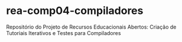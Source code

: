 # rea-comp04-compiladores
Repositório do Projeto de Recursos Educacionais Abertos: Criação de Tutoriais Iterativos e Testes para Compiladores
